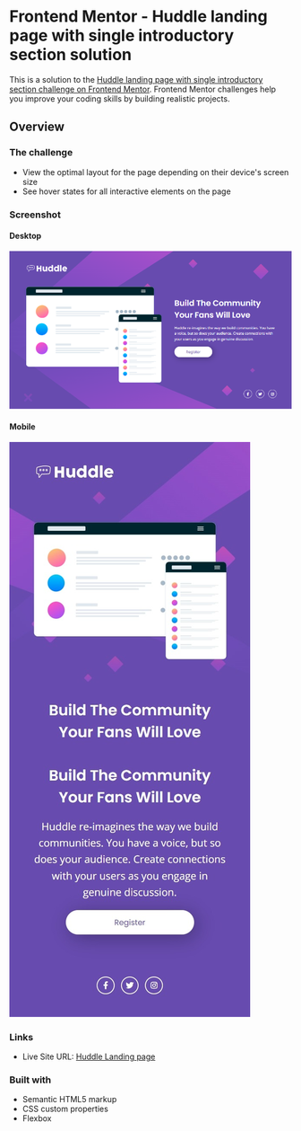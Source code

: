 # Frontend Mentor - Huddle landing page with single introductory section solution

This is a solution to the [Huddle landing page with single introductory section challenge on Frontend Mentor](https://www.frontendmentor.io/challenges/huddle-landing-page-with-a-single-introductory-section-B_2Wvxgi0). Frontend Mentor challenges help you improve your coding skills by building realistic projects. 

## Overview

### The challenge

- View the optimal layout for the page depending on their device's screen size
- See hover states for all interactive elements on the page

### Screenshot

#### Desktop

![](./design/capture-screenshot-huddle-desktop.png)

#### Mobile

![](./design/capture-screenshot-huddle-mobile.png)

### Links

- Live Site URL: [Huddle Landing page](https://jricardocarreira.github.io/huddle-landing-page-with-single-introductory-section/)


### Built with

- Semantic HTML5 markup
- CSS custom properties
- Flexbox